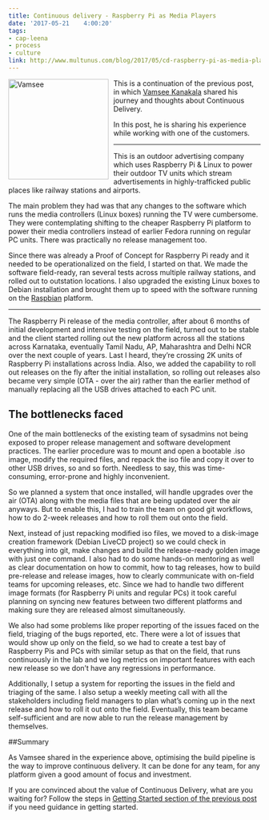 ```yaml
---
title: Continuous delivery - Raspberry Pi as Media Players
date: '2017-05-21	 4:00:20'
tags: 
- cap-leena
- process
- culture
link: http://www.multunus.com/blog/2017/05/cd-raspberry-pi-as-media-players/
---
```


<img src="https://s3.amazonaws.com/multunus-images/vamsee.jpg" alt="Vamsee" style="width:200px;float: left;padding-right:10px;"/>

This is a continuation of the previous post, in which [Vamsee Kanakala](https://twitter.com/vamsee) shared his journey and thoughts about Continuous Delivery. 

In this post, he is sharing his experience while working with one of the customers. 

* * *

This is an outdoor advertising company which uses Raspberry Pi & Linux to power their outdoor TV units which stream advertisements in highly-trafficked public places like railway stations and airports.

The main problem they had was that any changes to the software which runs the media controllers (Linux boxes) running the TV were cumbersome. They were contemplating shifting to the cheaper Raspberry Pi platform to power their media controllers instead of earlier Fedora running on regular PC units. There was practically no release management too.

Since there was already a Proof of Concept for Raspberry Pi ready and it needed to be operationalized on the field, I started on that. We made the software field-ready, ran several tests across multiple railway stations, and rolled out to outstation locations.  I also upgraded the existing Linux boxes to Debian installation and brought them up to speed with the software running on the [Raspbian](https://www.raspbian.org/) platform.

***

The Raspberry Pi release of the media controller, after about 6 months of initial development and intensive testing on the field, turned out to be stable and the client started rolling out the new platform across all the stations across Karnataka, eventually Tamil Nadu, AP, Maharashtra and Delhi NCR over the next couple of years. Last I heard, they’re crossing 2K units of Raspberry Pi installations across India. Also, we added the capability to roll out releases on the fly after the initial installation, so rolling out releases also became very simple (OTA - over the air) rather than the earlier method of manually replacing all the USB drives attached to each PC unit. 

## The bottlenecks faced

One of the main bottlenecks of the existing team of sysadmins not being exposed to proper release management and software development practices. The earlier procedure was to mount and open a bootable .iso image, modify the required files, and repack the iso file and copy it over to other USB drives, so and so forth. Needless to say, this was time-consuming, error-prone and highly inconvenient. 

So we planned a system that once installed, will handle upgrades over the air (OTA) along with the media files that are being updated over the air anyways. But to enable this, I had to train the team on good git workflows, how to do 2-week releases and how to roll them out onto the field.  

Next, instead of just repacking modified iso files, we moved to a disk-image creation framework (Debian LiveCD project) so we could check in everything into git, make changes and build the release-ready golden image with just one command. I also had to do some hands-on mentoring as well as clear documentation on how to commit, how to tag releases, how to build pre-release and release images, how to clearly communicate with on-field teams for upcoming releases, etc. Since we had to handle two different image formats (for Raspberry Pi units and regular PCs) it took careful planning on syncing new features between two different platforms and making sure they are released almost simultaneously.

We also had some problems like proper reporting of the issues faced on the field, triaging of the bugs reported, etc. There were a lot of issues that would show up only on the field, so we had to create a test bay of Raspberry Pis and PCs with similar setup as that on the field, that runs continuously in the lab and we log metrics on important features with each new release so we don’t have any regressions in performance. 

Additionally, I setup a system for reporting the issues in the field and triaging of the same. I also setup a weekly meeting call with all the stakeholders including field managers to plan what’s coming up in the next release and how to roll it out onto the field. Eventually, this team became self-sufficient and are now able to run the release management by themselves.

##Summary

As Vamsee shared in the experience above, optimising the build pipeline is the way to improve continuous delivery. It can be done for any team, for any platform given a good amount of focus and investment.

If you are convinced about the value of Continuous Delivery, what are you waiting for? 
Follow the steps in [Getting Started section of the previous post](/blog/2016/11/tryst-continuous-delivery#get-started) if you need guidance in getting started.

